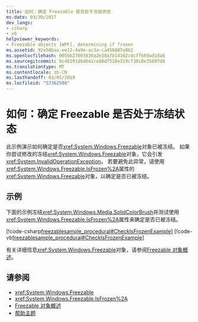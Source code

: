 ```yaml
---
title: 如何：确定 Freezable 是否处于冻结状态
ms.date: 03/30/2017
dev_langs:
- csharp
- vb
helpviewer_keywords:
- Freezable objects [WPF], determining if frozen
ms.assetid: 92e58baa-ee12-4a9e-ac3a-ca458807a8b2
ms.openlocfilehash: 005bb27803830a2e38a7b143d2c4cff669ad1da6
ms.sourcegitcommit: 0c48191d6d641ce88d7510e319cf38c0e35697d0
ms.translationtype: MT
ms.contentlocale: zh-CN
ms.lasthandoff: 03/05/2019
ms.locfileid: "57362508"
---
```

# <a name="how-to-determine-whether-a-freezable-is-frozen"></a>如何：确定 Freezable 是否处于冻结状态
此示例演示如何确定是否<xref:System.Windows.Freezable>对象已被冻结。 如果你尝试修改的冻结<xref:System.Windows.Freezable>对象，它会引发<xref:System.InvalidOperationException>。 若要避免此异常，请使用<xref:System.Windows.Freezable.IsFrozen%2A>属性的<xref:System.Windows.Freezable>对象，以确定是否已被冻结。  
  
## <a name="example"></a>示例  
 下面的示例冻结<xref:System.Windows.Media.SolidColorBrush>并测试使用<xref:System.Windows.Freezable.IsFrozen%2A>属性来确定是否已被冻结。  
  
 [!code-csharp[freezablesample_procedural#CheckIsFrozenExample](~/samples/snippets/csharp/VS_Snippets_Wpf/freezablesample_procedural/CSharp/freezablesample.cs#checkisfrozenexample)]
 [!code-vb[freezablesample_procedural#CheckIsFrozenExample](~/samples/snippets/visualbasic/VS_Snippets_Wpf/freezablesample_procedural/visualbasic/freezablesample.vb#checkisfrozenexample)]  
  
 有关详细信息<xref:System.Windows.Freezable>对象，请参阅[Freezable 对象概述](freezable-objects-overview.md)。  
  
## <a name="see-also"></a>请参阅
- <xref:System.Windows.Freezable>
- <xref:System.Windows.Freezable.IsFrozen%2A>
- [Freezable 对象概述](freezable-objects-overview.md)
- [帮助主题](base-elements-how-to-topics.md)
